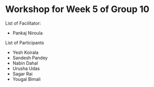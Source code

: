 # Workshop for Week 5 of Group 10

List of Facilitator:
- Pankaj Niroula
  
List of Participants
- Yesh Koirala
- Sandesh Pandey
- Nabin Dahal
- Urusha Udas
- Sagar Rai
- Yougal Bimali
